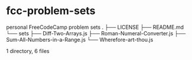 # fcc-problem-sets
personal FreeCodeCamp problem sets
.
├── LICENSE
├── README.md
└── sets
    ├── Diff-Two-Arrays.js
    ├── Roman-Numeral-Converter.js
    ├── Sum-All-Numbers-in-a-Range.js
    └── Wherefore-art-thou.js

1 directory, 6 files
